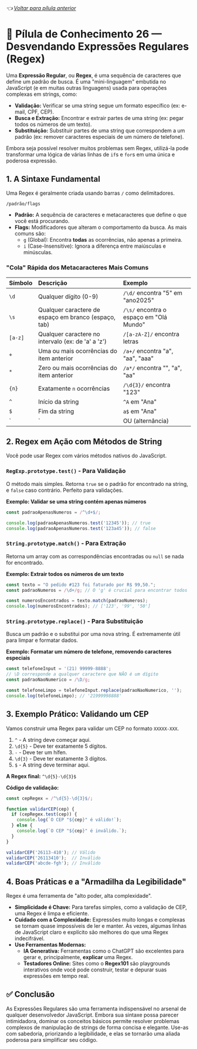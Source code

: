 ###### 👈 [Voltar para pílula anterior](https://github.com/ewerton5/reactJS-knowledge-nuggets/blob/main/content/025-react-native-utilities-part-2.md)

# 📘 Pílula de Conhecimento 26 — Desvendando Expressões Regulares (Regex)

Uma **Expressão Regular**, ou **Regex**, é uma sequência de caracteres que define um padrão de busca. É uma "mini-linguagem" embutida no JavaScript (e em muitas outras linguagens) usada para operações complexas em strings, como:

  - **Validação:** Verificar se uma string segue um formato específico (ex: e-mail, CPF, CEP).
  - **Busca e Extração:** Encontrar e extrair partes de uma string (ex: pegar todos os números de um texto).
  - **Substituição:** Substituir partes de uma string que correspondem a um padrão (ex: remover caracteres especiais de um número de telefone).

Embora seja possível resolver muitos problemas sem Regex, utilizá-la pode transformar uma lógica de várias linhas de `if`s e `for`s em uma única e poderosa expressão.

## 1\. A Sintaxe Fundamental

Uma Regex é geralmente criada usando barras `/` como delimitadores.

`/padrão/flags`

  - **Padrão:** A sequência de caracteres e metacaracteres que define o que você está procurando.
  - **Flags:** Modificadores que alteram o comportamento da busca. As mais comuns são:
      - `g` (Global): Encontra **todas** as ocorrências, não apenas a primeira.
      - `i` (Case-Insensitive): Ignora a diferença entre maiúsculas e minúsculas.

### "Cola" Rápida dos Metacaracteres Mais Comuns

| Símbolo | Descrição | Exemplo |
| :--- | :--- | :--- |
| `\d` | Qualquer dígito (0-9) | `/\d/` encontra "5" em "ano2025" |
| `\s` | Qualquer caractere de espaço em branco (espaço, tab) | `/\s/` encontra o espaço em "Olá Mundo"|
| `[a-z]` | Qualquer caractere no intervalo (ex: de 'a' a 'z') | `/[a-zA-Z]/` encontra letras |
| `+` | Uma ou mais ocorrências do item anterior | `/a+/` encontra "a", "aa", "aaa" |
| `*` | Zero ou mais ocorrências do item anterior | `/a*/` encontra "", "a", "aa" |
| `{n}` | Exatamente `n` ocorrências | `/\d{3}/` encontra "123" |
| `^` | Início da string | `^A` em "Ana" |
| `$` | Fim da string | `a$` em "Ana" |
| `|` | OU (alternância) | `/gato|cachorro/` encontra "gato" ou "cachorro" |

## 2\. Regex em Ação com Métodos de String

Você pode usar Regex com vários métodos nativos do JavaScript.

### `RegExp.prototype.test()` - Para Validação

O método mais simples. Retorna `true` se o padrão for encontrado na string, e `false` caso contrário. Perfeito para validações.

**Exemplo: Validar se uma string contém apenas números**

```javascript
const padraoApenasNumeros = /^\d+$/;

console.log(padraoApenasNumeros.test('12345')); // true
console.log(padraoApenasNumeros.test('123a45')); // false
```

### `String.prototype.match()` - Para Extração

Retorna um array com as correspondências encontradas ou `null` se nada for encontrado.

**Exemplo: Extrair todos os números de um texto**

```javascript
const texto = "O pedido #123 foi faturado por R$ 99,50.";
const padraoNumeros = /\d+/g; // O 'g' é crucial para encontrar todos

const numerosEncontrados = texto.match(padraoNumeros);
console.log(numerosEncontrados); // ['123', '99', '50']
```

### `String.prototype.replace()` - Para Substituição

Busca um padrão e o substitui por uma nova string. É extremamente útil para limpar e formatar dados.

**Exemplo: Formatar um número de telefone, removendo caracteres especiais**

```javascript
const telefoneInput = '(21) 99999-8888';
// \D corresponde a qualquer caractere que NÃO é um dígito
const padraoNaoNumerico = /\D/g;

const telefoneLimpo = telefoneInput.replace(padraoNaoNumerico, '');
console.log(telefoneLimpo); // '21999998888'
```

## 3\. Exemplo Prático: Validando um CEP

Vamos construir uma Regex para validar um CEP no formato `XXXXX-XXX`.

1.  `^` - A string deve começar aqui.
2.  `\d{5}` - Deve ter exatamente 5 dígitos.
3.  `-` - Deve ter um hífen.
4.  `\d{3}` - Deve ter exatamente 3 dígitos.
5.  `$` - A string deve terminar aqui.

**A Regex final:** `^\d{5}-\d{3}$`

**Código de validação:**

```javascript
const cepRegex = /^\d{5}-\d{3}$/;

function validarCEP(cep) {
  if (cepRegex.test(cep)) {
    console.log(`O CEP "${cep}" é válido!`);
  } else {
    console.log(`O CEP "${cep}" é inválido.`);
  }
}

validarCEP('26113-410'); // Válido
validarCEP('26113410');  // Inválido
validarCEP('abcde-fgh'); // Inválido
```

## 4\. Boas Práticas e a "Armadilha da Legibilidade"

Regex é uma ferramenta de "alto poder, alta complexidade".

  * **Simplicidade é Chave:** Para tarefas simples, como a validação de CEP, uma Regex é limpa e eficiente.
  * **Cuidado com a Complexidade:** Expressões muito longas e complexas se tornam quase impossíveis de ler e manter. Às vezes, algumas linhas de JavaScript claro e explícito são melhores do que uma Regex indecifrável.
  * **Use Ferramentas Modernas:**
      * **IA Generativa:** Ferramentas como o ChatGPT são excelentes para gerar e, principalmente, **explicar** uma Regex.
      * **Testadores Online:** Sites como o **Regex101** são playgrounds interativos onde você pode construir, testar e depurar suas expressões em tempo real.

## ✅ Conclusão

As Expressões Regulares são uma ferramenta indispensável no arsenal de qualquer desenvolvedor JavaScript. Embora sua sintaxe possa parecer intimidadora, dominar os conceitos básicos permite resolver problemas complexos de manipulação de strings de forma concisa e elegante. Use-as com sabedoria, priorizando a legibilidade, e elas se tornarão uma aliada poderosa para simplificar seu código.
